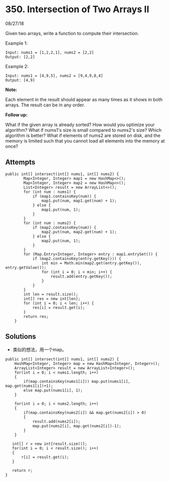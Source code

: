 # 350. Intersection of Two Arrays II
08/27/18

Given two arrays, write a function to compute their intersection.

Example 1:
```
Input: nums1 = [1,2,2,1], nums2 = [2,2]
Output: [2,2]
```
Example 2:
```
Input: nums1 = [4,9,5], nums2 = [9,4,9,8,4]
Output: [4,9]
```
**Note:**

Each element in the result should appear as many times as it shows in both arrays.
The result can be in any order.

**Follow up:**

What if the given array is already sorted? How would you optimize your algorithm?
What if nums1's size is small compared to nums2's size? Which algorithm is better?
What if elements of nums2 are stored on disk, and the memory is limited such that you cannot load all elements into the memory at once?

## Attempts
```
public int[] intersect(int[] nums1, int[] nums2) {
        Map<Integer, Integer> map1 = new HashMap<>();
        Map<Integer, Integer> map2 = new HashMap<>();
        List<Integer> result = new ArrayList<>();
        for (int num : nums1) {
            if (map1.containsKey(num)) {
                map1.put(num, map1.get(num) + 1);
            } else {
                map1.put(num, 1);
            }
        }
        for (int num : nums2) {
            if (map2.containsKey(num)) {
                map2.put(num, map2.get(num) + 1);
            } else {
                map2.put(num, 1);
            }
        }
        for (Map.Entry<Integer, Integer> entry : map1.entrySet()) {
            if (map2.containsKey(entry.getKey())) {
                int min = Math.min(map2.get(entry.getKey()), entry.getValue());
                for (int i = 0; i < min; i++) {
                    result.add(entry.getKey());
                }
            }
        }
        int len = result.size();
        int[] res = new int[len];
        for (int i = 0; i < len; i++) {
            res[i] = result.get(i);
        }
        return res;
    }
```

## Solutions
* 类似的想法，用一个map。
```
public int[] intersect(int[] nums1, int[] nums2) {
    HashMap<Integer, Integer> map = new HashMap<Integer, Integer>();
    ArrayList<Integer> result = new ArrayList<Integer>();
    for(int i = 0; i < nums1.length; i++)
    {
        if(map.containsKey(nums1[i])) map.put(nums1[i], map.get(nums1[i])+1);
        else map.put(nums1[i], 1);
    }

    for(int i = 0; i < nums2.length; i++)
    {
        if(map.containsKey(nums2[i]) && map.get(nums2[i]) > 0)
        {
            result.add(nums2[i]);
            map.put(nums2[i], map.get(nums2[i])-1);
        }
    }

   int[] r = new int[result.size()];
   for(int i = 0; i < result.size(); i++)
   {
       r[i] = result.get(i);
   }

   return r;
}
```
